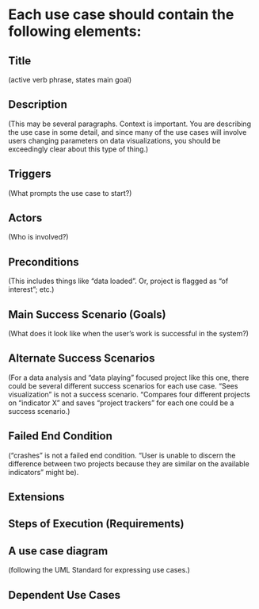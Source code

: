 
# Each use case should contain the following elements:

## Title 
(active verb phrase, states main goal)

## Description 
(This may be several paragraphs. Context is important. You are describing the use case in some detail, and since many of the use cases will involve users changing parameters on data visualizations, you should be exceedingly clear about this type of thing.)

## Triggers 
(What prompts the use case to start?)

## Actors 
(Who is involved?)

## Preconditions 
(This includes things like “data loaded”. Or, project is flagged as “of interest”; etc.)

## Main Success Scenario (Goals)
(What does it look like when the user’s work is successful in the system?)

## Alternate Success Scenarios 
(For a data analysis and “data playing” focused project like this one, there could be several different success scenarios for each use case. “Sees visualization” is not a success scenario. “Compares four different projects on “indicator X” and saves “project trackers” for each one could be a success scenario.)

## Failed End Condition 
(“crashes” is not a failed end condition. “User is unable to discern the difference between two projects because they are similar on the available indicators” might be).

## Extensions

## Steps of Execution (Requirements)

## A use case diagram
(following the UML Standard for expressing use cases.)

## Dependent Use Cases
